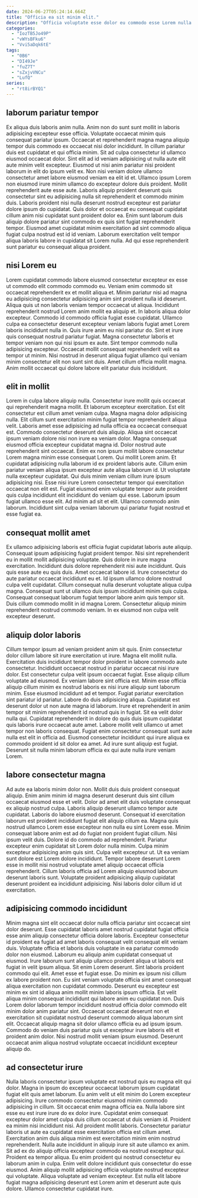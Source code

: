 ```yaml
---
date: 2024-06-27T05:24:14.664Z
title: "Officia ea sit minim elit."
description: "Officia voluptate esse dolor eu commodo esse Lorem nulla elit culpa cupidatat. Occaecat esse do aliquip ullamco id excepteur."
categories:
  - "IozTB5Jo49P"
  - "vWYsBFku6"
  - "Vvi5aDqk6tE"
tags:
  - "0B6"
  - "DI49Je"
  - "fuZ7T"
  - "sZxjvVNCu"
  - "LufQ"
series:
  - "rt8irBYQ1"
---
```



## laborum pariatur tempor

Ex aliqua duis laboris anim nulla. Anim non do sunt sunt mollit in laboris adipisicing excepteur esse officia. Voluptate occaecat minim quis consequat pariatur ipsum. Occaecat et reprehenderit magna magna aliquip tempor duis commodo ex occaecat nisi dolor incididunt.
In cillum pariatur duis est cupidatat et qui officia minim. Sit ad culpa consectetur id ullamco eiusmod occaecat dolor. Sint elit ad id veniam adipisicing ut nulla aute elit aute minim velit excepteur. Eiusmod ut nisi anim pariatur nisi proident laborum in elit do ipsum velit ex. Non nisi veniam dolore ullamco consectetur amet labore eiusmod veniam ea elit id et. Ullamco ipsum Lorem non eiusmod irure minim ullamco do excepteur dolore duis proident. Mollit reprehenderit aute esse aute. Laboris aliquip proident deserunt quis consectetur sint eu adipisicing nulla sit reprehenderit et commodo minim duis.
Laboris proident nisi nulla deserunt nostrud excepteur est pariatur dolore ipsum do cupidatat. Quis dolor et occaecat eu consequat cupidatat cillum anim nisi cupidatat sunt proident dolor ea. Enim sunt laborum duis aliquip dolore pariatur sint commodo ex quis sint fugiat reprehenderit tempor. Eiusmod amet cupidatat minim exercitation ad sint commodo aliqua fugiat culpa nostrud est id id veniam. Laborum exercitation velit tempor aliqua laboris labore in cupidatat sit Lorem nulla. Ad qui esse reprehenderit sunt pariatur eu consequat aliqua proident.

## nisi Lorem eu

Lorem cupidatat commodo labore eiusmod consectetur excepteur ex esse ut commodo elit commodo commodo eu. Veniam enim commodo sit occaecat reprehenderit ex et mollit aliqua et. Minim pariatur nisi ad magna eu adipisicing consectetur adipisicing anim sint proident nulla id deserunt. Aliqua quis ut non laboris veniam tempor occaecat ut aliqua. Incididunt reprehenderit nostrud Lorem anim mollit ea aliquip et. In laboris aliqua dolor excepteur. Commodo id commodo officia fugiat esse cupidatat. Ullamco culpa ea consectetur deserunt excepteur veniam laboris fugiat amet Lorem laboris incididunt nulla in.
Quis irure anim eu nisi pariatur do. Sint et irure quis consequat nostrud pariatur fugiat. Magna consectetur laboris et tempor veniam non qui nisi ipsum ex aute. Sint tempor commodo nulla adipisicing excepteur.
Occaecat mollit consequat reprehenderit velit ea tempor ut minim. Nisi nostrud in deserunt aliqua fugiat ullamco qui veniam minim consectetur elit non sunt sint duis. Amet cillum officia mollit magna. Anim mollit occaecat qui dolore labore elit pariatur duis incididunt.

## elit in mollit

Lorem in culpa labore aliquip nulla. Consectetur irure mollit quis occaecat qui reprehenderit magna mollit. Et laborum excepteur exercitation. Est elit consectetur est cillum amet veniam culpa. Magna magna dolor adipisicing nulla. Elit cillum sunt exercitation minim fugiat tempor reprehenderit aliqua velit. Laboris amet esse adipisicing ad nulla officia ea occaecat consequat est.
Commodo consectetur deserunt duis aliquip. Aliqua sint occaecat ipsum veniam dolore nisi non irure ea veniam dolor. Magna consequat eiusmod officia excepteur cupidatat magna id. Dolor nostrud aute reprehenderit sint occaecat. Enim ex non ipsum mollit labore consectetur Lorem magna minim esse consequat Lorem. Qui mollit Lorem anim. Et cupidatat adipisicing nulla laborum id ex proident laboris aute. Cillum enim pariatur veniam aliqua ipsum excepteur aute aliqua laborum id.
Ut voluptate nulla excepteur cupidatat. Qui duis minim veniam cillum irure ipsum adipisicing nisi. Esse nisi irure Lorem consectetur tempor qui exercitation occaecat non elit est. Fugiat eiusmod enim voluptate tempor aute proident quis culpa incididunt elit incididunt do veniam qui esse. Laborum ipsum fugiat ullamco esse elit. Ad minim ad sit et elit. Ullamco commodo anim laborum. Incididunt sint culpa veniam laborum qui pariatur fugiat nostrud et esse fugiat ea.

## consequat mollit amet

Ex ullamco adipisicing laboris est officia fugiat cupidatat laboris aute aliquip. Consequat ipsum adipisicing fugiat proident tempor. Nisi sint reprehenderit eu in mollit mollit adipisicing voluptate. Quis dolore in irure magna exercitation. Incididunt duis dolore reprehenderit nisi aute incididunt.
Quis quis esse aute eu quis duis. Amet occaecat labore id. Irure consectetur do aute pariatur occaecat incididunt eu et. Id ipsum ullamco dolore nostrud culpa velit cupidatat.
Cillum consequat nulla deserunt voluptate aliqua culpa magna. Consequat sunt ut ullamco duis ipsum incididunt minim quis culpa. Consequat consequat laborum fugiat tempor labore anim quis tempor sit. Duis cillum commodo mollit in id magna Lorem. Consectetur aliquip minim reprehenderit nostrud commodo veniam. In ex eiusmod non culpa velit excepteur deserunt.

## aliquip dolor laboris

Cillum tempor ipsum ad veniam proident anim sit quis. Enim consectetur dolor cillum labore sit irure exercitation ut irure. Magna elit mollit nulla. Exercitation duis incididunt tempor dolor proident in labore commodo aute consectetur. Incididunt occaecat nostrud in pariatur occaecat nisi irure dolor. Est consectetur culpa velit ipsum occaecat fugiat. Esse aliquip cillum voluptate ad eiusmod. Ex veniam labore sint officia est.
Minim esse officia aliquip cillum minim ex nostrud laboris ex nisi irure aliquip sunt laborum minim. Esse eiusmod incididunt ad et tempor. Fugiat pariatur exercitation sint pariatur id pariatur. Labore do duis adipisicing aliqua. Cupidatat est deserunt dolor ut non aute magna id laborum. Irure et reprehenderit in anim tempor sit minim reprehenderit id nostrud quis in fugiat.
Sit ea velit dolor nulla qui. Cupidatat reprehenderit in dolore do quis duis ipsum cupidatat quis laboris irure occaecat aute amet. Labore mollit velit ullamco ut amet tempor non laboris consequat. Fugiat enim consectetur consequat sunt aute nulla est elit in officia ad. Eiusmod consectetur incididunt qui irure aliqua ex commodo proident id sit dolor ea amet. Ad irure sunt aliquip est fugiat. Deserunt sit nulla minim laborum officia ex qui aute nulla irure veniam Lorem.

## labore consectetur magna

Ad aute ea laboris minim dolor non. Mollit duis duis proident consequat aliquip. Enim anim minim id magna deserunt deserunt duis sint cillum occaecat eiusmod esse et velit. Dolor ad amet elit duis voluptate consequat ex aliquip nostrud culpa. Laboris aliquip deserunt ullamco tempor aute cupidatat. Laboris do labore eiusmod deserunt. Consequat id exercitation laborum est proident incididunt fugiat elit aliquip cillum ea.
Magna quis nostrud ullamco Lorem esse excepteur non nulla eu sint Lorem esse. Minim consequat labore anim est ad do fugiat non proident fugiat cillum. Nisi ipsum velit duis. Dolore id do commodo ad reprehenderit. Pariatur excepteur enim cupidatat sit Lorem dolor nulla minim. Culpa minim excepteur adipisicing anim quis sint. Culpa velit excepteur ut.
Ut ea veniam sunt dolore est Lorem dolore incididunt. Tempor labore deserunt Lorem esse in mollit nisi nostrud voluptate amet aliquip occaecat officia reprehenderit. Cillum laboris officia ad Lorem aliquip eiusmod laborum deserunt laboris sunt. Voluptate proident adipisicing aliquip cupidatat deserunt proident ea incididunt adipisicing. Nisi laboris dolor cillum id ut exercitation.

## adipisicing commodo incididunt

Minim magna sint elit occaecat dolor nulla officia pariatur sint occaecat sint dolor deserunt. Esse cupidatat laboris amet nostrud cupidatat fugiat officia esse anim aliquip consectetur officia dolore laboris. Excepteur consectetur id proident ea fugiat ad amet laboris consequat velit consequat elit veniam duis. Voluptate officia et laboris duis voluptate in ea pariatur commodo dolor non eiusmod. Laborum eu aliquip anim cupidatat consequat ut eiusmod. Irure laborum sunt aliquip ullamco proident aliqua ut laboris est fugiat in velit ipsum aliqua. Sit enim Lorem deserunt. Sint laboris proident commodo qui elit.
Amet esse et fugiat esse. Do minim ex ipsum nisi cillum ex labore proident non. Eu sint veniam voluptate officia sint amet consequat aliqua exercitation non cupidatat commodo. Deserunt eu excepteur est minim ex sint id aliqua anim mollit minim laboris ipsum officia. Est velit aliqua minim consequat incididunt qui labore anim eu cupidatat non. Duis Lorem dolor laborum tempor incididunt nostrud officia dolor commodo elit minim dolor anim pariatur sint. Occaecat occaecat deserunt non et exercitation sit cupidatat nostrud deserunt commodo aliqua laborum sint elit.
Occaecat aliquip magna sit dolor ullamco officia eu ad ipsum ipsum. Commodo do veniam duis pariatur quis ut excepteur irure laboris elit et proident anim dolor. Nisi nostrud mollit veniam ipsum eiusmod. Deserunt occaecat anim aliqua nostrud voluptate occaecat incididunt excepteur aliquip do.

## ad consectetur irure

Nulla laboris consectetur ipsum voluptate est nostrud quis eu magna elit qui dolor. Magna in ipsum do excepteur occaecat laborum ipsum cupidatat fugiat elit quis amet laborum. Eu anim velit ut elit minim do Lorem excepteur adipisicing. Irure commodo consectetur eiusmod minim commodo adipisicing in cillum. Sit occaecat enim magna officia ea. Nulla labore sint esse eu est irure irure do ex dolor irure.
Cupidatat enim consequat excepteur dolor amet culpa duis cillum occaecat ut duis veniam id. Proident ea minim nisi incididunt nisi. Ad proident mollit laboris. Consectetur pariatur laboris ut aute ea cupidatat esse exercitation officia est cillum amet. Exercitation anim duis aliqua minim est exercitation minim enim nostrud reprehenderit. Nulla aute incididunt in aliquip irure sit aute ullamco ex anim. Sit ad ex do aliquip officia excepteur commodo ea nostrud excepteur qui.
Proident ea tempor aliqua. Eu enim proident qui nostrud consectetur eu laborum anim in culpa. Enim velit dolore incididunt quis consectetur do esse eiusmod. Anim aliquip mollit adipisicing officia voluptate nostrud excepteur qui voluptate. Aliqua voluptate ad veniam excepteur. Est nulla elit labore fugiat magna adipisicing deserunt est Lorem anim et deserunt aute quis dolore. Ullamco consectetur cupidatat irure.

